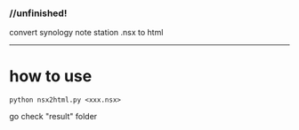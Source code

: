 ### **//unfinished!**

convert synology note station .nsx to html

---

# how to use

```
python nsx2html.py <xxx.nsx>
```

go check "result" folder
